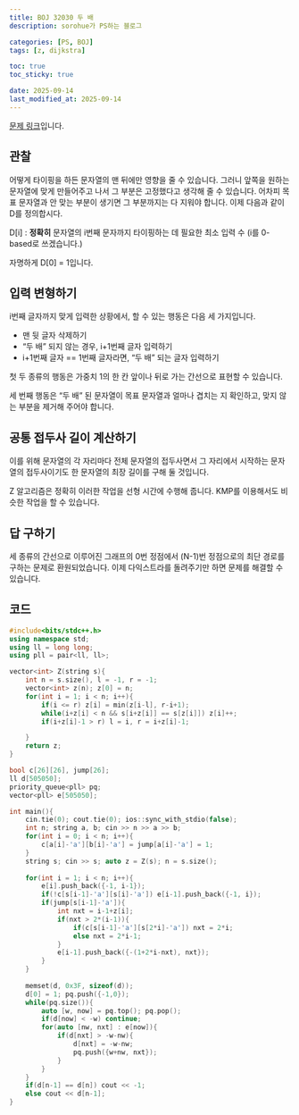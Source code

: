 ```yaml
---
title: BOJ 32030 두 배
description: sorohue가 PS하는 블로그

categories: [PS, BOJ]
tags: [z, dijkstra]

toc: true
toc_sticky: true

date: 2025-09-14
last_modified_at: 2025-09-14
---
```


[문제 링크](https://boj.kr/32030)입니다.

## 관찰

어떻게 타이핑을 하든 문자열의 맨 뒤에만 영향을 줄 수 있습니다. 그러니 앞쪽을 원하는 문자열에 맞게 만들어주고 나서 그 부분은 고정했다고 생각해 줄 수 있습니다. 어차피 목표 문자열과 안 맞는 부분이 생기면 그 부분까지는 다 지워야 합니다. 이제 다음과 같이 D를 정의합시다.

D[i] : **정확히** 문자열의 i번째 문자까지 타이핑하는 데 필요한 최소 입력 수 (i를 0-based로 쓰겠습니다.)

자명하게 D[0] = 1입니다.

## 입력 변형하기

i번째 글자까지 맞게 입력한 상황에서, 할 수 있는 행동은 다음 세 가지입니다.

- 맨 뒷 글자 삭제하기
- “두 배” 되지 않는 경우, i+1번째 글자 입력하기
- i+1번째 글자 == 1번째 글자라면, “두 배” 되는 글자 입력하기

첫 두 종류의 행동은 가중치 1의 한 칸 앞이나 뒤로 가는 간선으로 표현할 수 있습니다.

세 번째 행동은 “두 배” 된 문자열이 목표 문자열과 얼마나 겹치는 지 확인하고, 맞지 않는 부분을 제거해 주어야 합니다.

## 공통 접두사 길이 계산하기

이를 위해 문자열의 각 자리마다 전체 문자열의 접두사면서 그 자리에서 시작하는 문자열의 접두사이기도 한 문자열의 최장 길이를 구해 둘 것입니다.

Z 알고리즘은 정확히 이러한 작업을 선형 시간에 수행해 줍니다. KMP를 이용해서도 비슷한 작업을 할 수 있습니다.

## 답 구하기

세 종류의 간선으로 이루어진 그래프의 0번 정점에서 (N-1)번 정점으로의 최단 경로를 구하는 문제로 환원되었습니다. 이제 다익스트라를 돌려주기만 하면 문제를 해결할 수 있습니다.

## 코드

```cpp
#include<bits/stdc++.h>
using namespace std;
using ll = long long;
using pll = pair<ll, ll>;

vector<int> Z(string s){
	int n = s.size(), l = -1, r = -1;
	vector<int> z(n); z[0] = n;
	for(int i = 1; i < n; i++){
		if(i <= r) z[i] = min(z[i-l], r-i+1);
		while(i+z[i] < n && s[i+z[i]] == s[z[i]]) z[i]++;
		if(i+z[i]-1 > r) l = i, r = i+z[i]-1;

	}
	return z;
}

bool c[26][26], jump[26];
ll d[505050];
priority_queue<pll> pq;
vector<pll> e[505050];

int main(){
	cin.tie(0); cout.tie(0); ios::sync_with_stdio(false);
	int n; string a, b; cin >> n >> a >> b;
	for(int i = 0; i < n; i++){
		c[a[i]-'a'][b[i]-'a'] = jump[a[i]-'a'] = 1;
	}
	string s; cin >> s; auto z = Z(s); n = s.size();
	
	for(int i = 1; i < n; i++){
		e[i].push_back({-1, i-1});
		if(!c[s[i-1]-'a'][s[i]-'a']) e[i-1].push_back({-1, i});
		if(jump[s[i-1]-'a']){
			int nxt = i-1+z[i];
			if(nxt > 2*(i-1)){
				if(c[s[i-1]-'a'][s[2*i]-'a']) nxt = 2*i;
				else nxt = 2*i-1;
			}
			e[i-1].push_back({-(1+2*i-nxt), nxt});
		}
	}
	
	memset(d, 0x3F, sizeof(d));
	d[0] = 1; pq.push({-1,0});
	while(pq.size()){
		auto [w, now] = pq.top(); pq.pop();
		if(d[now] < -w) continue;
		for(auto [nw, nxt] : e[now]){
			if(d[nxt] > -w-nw){
				d[nxt] = -w-nw;
				pq.push({w+nw, nxt});
			}
		}
	}
	if(d[n-1] == d[n]) cout << -1;
	else cout << d[n-1];
}
```